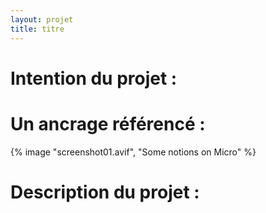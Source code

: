 ```yaml
---
layout: projet
title: titre
---
```


# Intention du projet :


# Un ancrage référencé :

{% image "screenshot01.avif", "Some notions on Micro" %}

# Description du projet :

#

